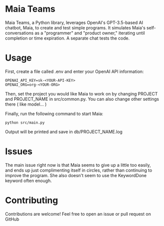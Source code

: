 # Maia Teams

Maia Teams, a Python library, leverages OpenAI's GPT-3.5-based AI chatbot, Maia, to create and test simple programs. It simulates Maia's self-conversations as a "programmer" and "product owner," iterating until completion or time expiration. A separate chat tests the code.

# Usage
First, create a file called .env and enter your OpenAI API information:
```
OPENAI_API_KEY=sk-<YOUR-API-KEY>
OPENAI_ORG=org-<YOUR-ORG>
```
Then, set the project you would like Maia to work on by changing PROJECT and PROJECT_NAME in src/common.py. 
You can also change other settings there ( like model... )

Finally, run the following command to start Maia:

```
python src/main.py
```

Output will be printed and save in db/PROJECT_NAME.log

# Issues
The main issue right now is that Maia seems to give up a little too easily, and
ends up just complimenting itself in circles, rather than continuing to improve
the program. She also doesn't seem to use the KeywordDone keyword often enough.

# Contributing
Contributions are welcome! Feel free to open an issue or pull request on GitHub